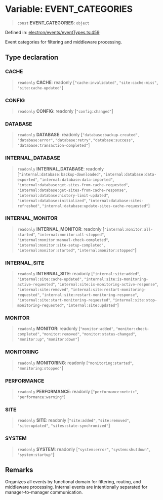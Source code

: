 # Variable: EVENT\_CATEGORIES

> `const` **EVENT\_CATEGORIES**: `object`

Defined in: [electron/events/eventTypes.ts:459](https://github.com/Nick2bad4u/Uptime-Watcher/blob/3cce0c3b352c8390536ca3c7399ece50a05faf18/electron/events/eventTypes.ts#L459)

Event categories for filtering and middleware processing.

## Type declaration

### CACHE

> `readonly` **CACHE**: readonly \[`"cache:invalidated"`, `"site:cache-miss"`, `"site:cache-updated"`\]

### CONFIG

> `readonly` **CONFIG**: readonly \[`"config:changed"`\]

### DATABASE

> `readonly` **DATABASE**: readonly \[`"database:backup-created"`, `"database:error"`, `"database:retry"`, `"database:success"`, `"database:transaction-completed"`\]

### INTERNAL\_DATABASE

> `readonly` **INTERNAL\_DATABASE**: readonly \[`"internal:database:backup-downloaded"`, `"internal:database:data-exported"`, `"internal:database:data-imported"`, `"internal:database:get-sites-from-cache-requested"`, `"internal:database:get-sites-from-cache-response"`, `"internal:database:history-limit-updated"`, `"internal:database:initialized"`, `"internal:database:sites-refreshed"`, `"internal:database:update-sites-cache-requested"`\]

### INTERNAL\_MONITOR

> `readonly` **INTERNAL\_MONITOR**: readonly \[`"internal:monitor:all-started"`, `"internal:monitor:all-stopped"`, `"internal:monitor:manual-check-completed"`, `"internal:monitor:site-setup-completed"`, `"internal:monitor:started"`, `"internal:monitor:stopped"`\]

### INTERNAL\_SITE

> `readonly` **INTERNAL\_SITE**: readonly \[`"internal:site:added"`, `"internal:site:cache-updated"`, `"internal:site:is-monitoring-active-requested"`, `"internal:site:is-monitoring-active-response"`, `"internal:site:removed"`, `"internal:site:restart-monitoring-requested"`, `"internal:site:restart-monitoring-response"`, `"internal:site:start-monitoring-requested"`, `"internal:site:stop-monitoring-requested"`, `"internal:site:updated"`\]

### MONITOR

> `readonly` **MONITOR**: readonly \[`"monitor:added"`, `"monitor:check-completed"`, `"monitor:removed"`, `"monitor:status-changed"`, `"monitor:up"`, `"monitor:down"`\]

### MONITORING

> `readonly` **MONITORING**: readonly \[`"monitoring:started"`, `"monitoring:stopped"`\]

### PERFORMANCE

> `readonly` **PERFORMANCE**: readonly \[`"performance:metric"`, `"performance:warning"`\]

### SITE

> `readonly` **SITE**: readonly \[`"site:added"`, `"site:removed"`, `"site:updated"`, `"sites:state-synchronized"`\]

### SYSTEM

> `readonly` **SYSTEM**: readonly \[`"system:error"`, `"system:shutdown"`, `"system:startup"`\]

## Remarks

Organizes all events by functional domain for filtering, routing, and middleware processing.
Internal events are intentionally separated for manager-to-manager communication.
